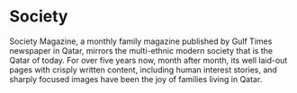 # Society
Society Magazine, a monthly family magazine published by Gulf Times newspaper in Qatar, mirrors the multi-ethnic modern society that is the Qatar of today. For over five years now, month after month, its well laid-out pages with crisply written content, including human interest stories, and sharply focused images have been the joy of families living in Qatar.
